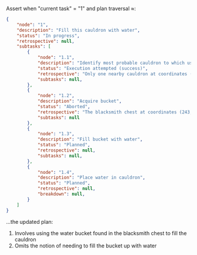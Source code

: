 Assert when "current task" = "1" and plan traversal ≈:

```json
{
    "node": "1",
    "description": "Fill this cauldron with water",
    "status": "In progress",
    "retrospective": null,
    "subtasks": [
        {
            "node": "1.1",
            "description": "Identify most probable cauldron to which user could be referring",
            "status": "Execution attempted (success)",
            "retrospective": "Only one nearby cauldron at coordinates (201, 64, -30)",
            "subtasks": null,
        },
        {
            "node": "1.2",
            "description": "Acquire bucket",
            "status": "Aborted",
            "retrospective": "The blacksmith chest at coordinates (243, 67, -71) already contains a water bucket.",
            "subtasks": null
        },
        {
            "node": "1.3",
            "description": "Fill bucket with water",
            "status": "Planned",
            "retrospective": null,
            "subtasks": null,
        },
        {
            "node": "1.4",
            "description": "Place water in cauldron",
            "status": "Planned",
            "retrospective": null,
            "breakdown": null,
        }
    ]
}
```

...the updated plan:
1. Involves using the water bucket found in the blacksmith chest to fill the cauldron
3. Omits the notion of needing to fill the bucket up with water
